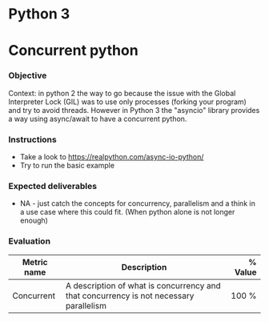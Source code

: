# Python 3
# Concurrent python

### Objective
Context: in python 2 the way to go because the issue with the Global Interpreter Lock (GIL)
was to use only processes (forking your program) and try to avoid threads. However in Python 3
the "asyncio" library provides a way using async/await to have a concurrent python. 

### Instructions

- Take a look to https://realpython.com/async-io-python/
- Try to run the basic example

### Expected deliverables
- NA - just catch the concepts for concurrency, parallelism and a think in a use
  case where this could fit. (When python alone is not longer enough)

### Evaluation

| Metric name | Description | % Value |
| ----------- |-------------| -------:|
| Concurrent | A description of what is concurrency and that concurrency is not necessary parallelism | 100 %

